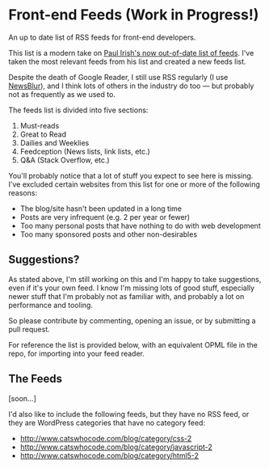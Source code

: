 # Front-end Feeds (Work in Progress!)

An up to date list of RSS feeds for front-end developers.

This list is a modern take on [Paul Irish's now out-of-date list of feeds](http://www.paulirish.com/2011/web-browser-frontend-and-standards-feeds-to-follow/). I've taken the most relevant feeds from his list and created a new feeds list.

Despite the death of Google Reader, I still use RSS regularly (I use [NewsBlur](http://newsblur.com)), and I think lots of others in the industry do too &mdash; but probably not as frequently as we used to.

The feeds list is divided into five sections:

1. Must-reads
2. Great to Read
3. Dailies and Weeklies
4. Feedception (News lists, link lists, etc.)
5. Q&A (Stack Overflow, etc.)

You'll probably notice that a lot of stuff you expect to see here is missing. I've excluded certain websites from this list for one or more of the following reasons:

* The blog/site hasn't been updated in a long time
* Posts are very infrequent (e.g. 2 per year or fewer)
* Too many personal posts that have nothing to do with web development
* Too many sponsored posts and other non-desirables

## Suggestions?
As stated above, I'm still working on this and I'm happy to take suggestions, even if it's your own feed. I know I'm missing lots of good stuff, especially newer stuff that I'm probably not as familiar with, and probably a lot on performance and tooling.

So please contribute by commenting, opening an issue, or by submitting a pull request.

For reference the list is provided below, with an equivalent OPML file in the repo, for importing into your feed reader.

## The Feeds

[soon...]

I'd also like to include the following feeds, but they have no RSS feed, or they are WordPress categories that have no category feed:

<ul>
    <li><a href=
    "http://www.catswhocode.com/blog/category/css-2">http://www.catswhocode.com/blog/category/css-2</a></li>
    <li><a href=
    "http://www.catswhocode.com/blog/category/javascript-2">http://www.catswhocode.com/blog/category/javascript-2</a></li>
    <li><a href=
    "http://www.catswhocode.com/blog/category/html5-2">http://www.catswhocode.com/blog/category/html5-2</a></li>
</ul>
